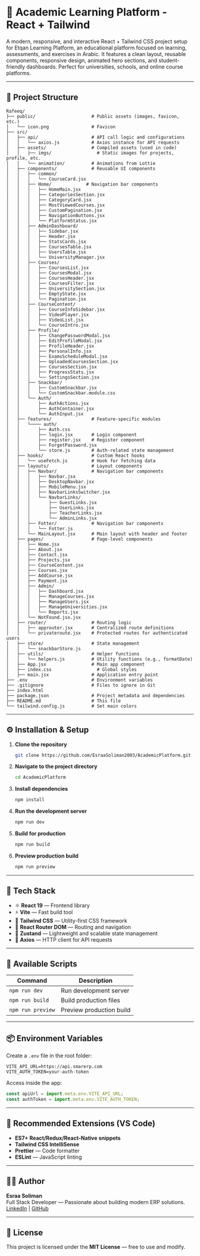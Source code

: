 # 🚀 Academic Learning Platform - React + Tailwind

A modern, responsive, and interactive React + Tailwind CSS project setup for Etqan Learning Platform, an educational platform focused on learning, assessments, and exercises in Arabic. It features a clean layout, reusable components, responsive design, animated hero sections, and student-friendly dashboards. Perfect for universities, schools, and online course platforms.

---

## 📁 Project Structure

```
Rafeeq/
├── public/                     # Public assets (images, favicon, etc.)
│   └── icon.png                # Favicon
├── src/
│   ├── api/                    # API call logic and configurations
│   │   └── axios.js            # Axios instance for API requests
│   ├── assets/                 # Compiled assets (used in code)
│   │   ├── imgs/                 # Static images for projects, profile, etc.
│   │   └── animation/          # Animations from Lottie
│   ├── components/             # Reusable UI components
│   │   ├── common/
│   │   │   └── CourseCard.jsx
│   │   ├── Home/             # Navigation bar components
│   │   │   ├── HomeMain.jsx
│   │   │   ├── CategoriesSection.jsx
│   │   │   ├── CategoryCard.jsx
│   │   │   ├── MostViewedCourses.jsx
│   │   │   ├── CustomPagination.jsx
│   │   │   ├── NavigationButtons.jsx
│   │   │   └── PlatformStatus.jsx
│   │   ├── AdminDashboard/
│   │   │   ├── Sidebar.jsx
│   │   │   ├── Header.jsx
│   │   │   ├── StatsCards.jsx
│   │   │   ├── CoursesTable.jsx
│   │   │   ├── UsersTable.jsx
│   │   │   └── UniversityManager.jsx
│   │   ├── Courses/
│   │   │   ├── CoursesList.jsx
│   │   │   ├── CoursesModal.jsx
│   │   │   ├── CoursesHeader.jsx
│   │   │   ├── CoursesFilter.jsx
│   │   │   ├── UniversitySection.jsx
│   │   │   ├── EmptyState.jsx
│   │   │   └── Pagination.jsx
│   │   ├── CourseContent/
│   │   │   ├── CourseInfoSidebar.jsx
│   │   │   ├── VideoPlayer.jsx
│   │   │   ├── VideoList.jsx
│   │   │   └── CourseIntro.jsx
│   │   ├── Profile/
│   │   │   ├── ChangePasswordModal.jsx
│   │   │   ├── EditProfileModal.jsx
│   │   │   ├── ProfileHeader.jsx
│   │   │   ├── PersonalInfo.jsx
│   │   │   ├── ExamsScheduleModal.jsx
│   │   │   ├── UploadedCoursesSection.jsx
│   │   │   ├── CoursesSection.jsx
│   │   │   ├── ProgressStats.jsx
│   │   │   └── SettingsSection.jsx
│   │   ├── Snackbar/
│   │   │   ├── CustomSnackbar.jsx
│   │   │   └── CustomSnackbar.module.css
│   │   └── Auth/
│   │       ├── AuthActions.jsx
│   │       ├── AuthContainer.jsx
│   │       └── AuthInput.jsx
│   ├── features/               # Feature-specific modules
│   │   └──── auth/
│   │       ├── Auth.css
│   │       ├── login.jsx       # Login component
│   │       ├── register.jsx    # Register component
│   │       ├── ForgetPassword.jsx
│   │       └── store.js        # Auth-related state management
│   ├── hooks/                  # Custom React hooks
│   │   └── useFetch.js         # Hook for fetching data
│   ├── layouts/                # Layout components
│   │   ├── Navbar/             # Navigation bar components
│   │   │   ├── Navbar.jsx
│   │   │   ├── DesktopNavbar.jsx
│   │   │   ├── MobileMenu.jsx
│   │   │   ├── NavbarLinksSwitcher.jsx
│   │   │   └── NavbarLinks/
│   │   │       ├── GuestLinks.jsx
│   │   │       ├── UserLinks.jsx
│   │   │       ├── TeacherLinks.jsx
│   │   │       └── AdminLinks.jsx
│   │   ├── Fotter/             # Navigation bar components
│   │   │   └── Fotter.js
│   │   └── MainLayout.jsx      # Main layout with header and footer
│   ├── pages/                  # Page-level components
│   │   ├── Home.jsx
│   │   ├── About.jsx
│   │   ├── Contact.jsx
│   │   ├── Projects.jsx
│   │   ├── CourseContent.jsx
│   │   ├── Courses.jsx
│   │   ├── AddCourse.jsx
│   │   ├── Payment.jsx
│   │   ├── Admin/
│   │   │   ├── Dashboard.jsx
│   │   │   ├── ManageCourses.jsx
│   │   │   ├── ManageUsers.jsx
│   │   │   ├── ManageUniversities.jsx
│   │   │   └── Reports.jsx
│   │   └── NotFound.jsx.jsx
│   ├── router/                 # Routing logic
│   │   ├── approuter.jsx       # Centralized route definitions
│   │   └── privateroute.jsx    # Protected routes for authenticated users
│   ├── store/                  # State management
│   │   └── snackbarStore.js
│   ├── utils/                  # Helper functions
│   │   └── helpers.js          # Utility functions (e.g., formatDate)
│   ├── App.jsx                 # Main app component
│   ├── index.css                 # Global styles
│   ├── main.jsx                # Application entry point
├── .env                        # Environment variables
├── .gitignore                  # Files to ignore in Git
├── index.html
├── package.json                # Project metadata and dependencies
├── README.md                   # This file
└── tailwind.config.js          # Set main colors
```

---

## ⚙️ Installation & Setup

1. **Clone the repository**

   ```bash
   git clone https://github.com/EsraaSoliman2003/AcademicPlatform.git
   ```

2. **Navigate to the project directory**

   ```bash
   cd AcademicPlatform
   ```

3. **Install dependencies**

   ```bash
   npm install
   ```

4. **Run the development server**

   ```bash
   npm run dev
   ```

5. **Build for production**

   ```bash
   npm run build
   ```

6. **Preview production build**

   ```bash
   npm run preview
   ```

---

## 🎨 Tech Stack

- ⚛️ **React 19** — Frontend library
- ⚡ **Vite** — Fast build tool
- 💅 **Tailwind CSS** — Utility-first CSS framework
- 🧩 **React Router DOM** — Routing and navigation
- 🧠 **Zustand** — Lightweight and scalable state management
- 📡 **Axios** — HTTP client for API requests

---

## 🧭 Available Scripts

| Command           | Description              |
| ----------------- | ------------------------ |
| `npm run dev`     | Run development server   |
| `npm run build`   | Build production files   |
| `npm run preview` | Preview production build |

---

## 📦 Environment Variables

Create a `.env` file in the root folder:

```
VITE_API_URL=https://api.smarerp.com
VITE_AUTH_TOKEN=your-auth-token
```

Access inside the app:

```js
const apiUrl = import.meta.env.VITE_API_URL;
const authToken = import.meta.env.VITE_AUTH_TOKEN;
```

---

## 📘 Recommended Extensions (VS Code)

- **ES7+ React/Redux/React-Native snippets**
- **Tailwind CSS IntelliSense**
- **Prettier** — Code formatter
- **ESLint** — JavaScript linting

---

## 👨‍💻 Author

**Esraa Soliman**  
Full Stack Developer — Passionate about building modern ERP solutions.  
[LinkedIn](https://www.linkedin.com/in/esraa-soliman-7b132a249) | [GitHub](https://github.com/EsraaSoliman2003)

---

## 📜 License

This project is licensed under the **MIT License** — free to use and modify.
